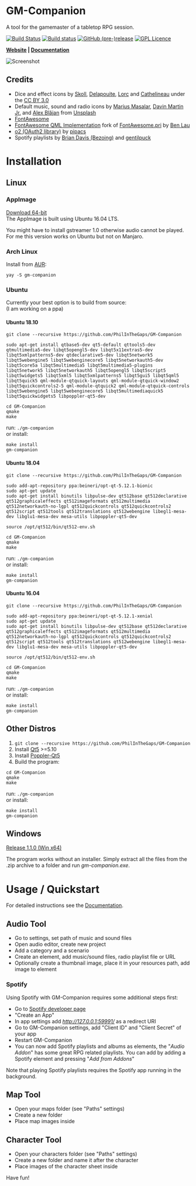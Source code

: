 # GM-Companion

A tool for the gamemaster of a tabletop RPG session.

[![Build Status](https://travis-ci.org/PhilInTheGaps/GM-Companion.svg?branch=ui-update)](https://travis-ci.org/PhilInTheGaps/GM-Companion)
[![Build status](https://ci.appveyor.com/api/projects/status/8q56pf3cnbtyp6f3?svg=true)](https://ci.appveyor.com/project/PhilInTheGaps/gm-companion)
[![GitHub (pre-)release](https://img.shields.io/github/release/PhilInTheGaps/GM-Companion/all.svg)](https://github.com/PhilInTheGaps/GM-Companion/releases)
[![GPL Licence](https://badges.frapsoft.com/os/gpl/gpl.svg?v=103)](https://opensource.org/licenses/GPL-3.0/)

**[Website](https://gm-companion.github.io/) | [Documentation](https://gm-companion.github.io/documentation.html)**

![Screenshot](https://gm-companion.github.io/assets/images/screenshots/audio-tool-01.png)

## Credits

- Dice and effect icons by [Skoll](http://game-icons.net/), [Delapouite](http://delapouite.com/), [Lorc](http://lorcblog.blogspot.com/) and [Cathelineau](https://game-icons.net/) under the [CC BY 3.0](http://creativecommons.org/licenses/by/3.0/)  
- Default music, sound and radio icons by [Marius Masalar](https://unsplash.com/@marius), [Davin Martin Jr.](https://unsplash.com/@davidmartinjr) and [Alex Blăjan](https://unsplash.com/@alexb) from [Unsplash](https://unsplash.com/)
- [FontAwesome](https://fontawesome.com/)  
- [FontAwesome QML Implementation](https://github.com/PhilInTheGaps/fontawesome.pri) fork of [FontAwesome.pri](https://github.com/benlau/fontawesome.pri) by [Ben Lau](https://github.com/benlau)  
- [o2 (OAuth2 library)](https://github.com/pipacs/o2) by [pipacs](https://github.com/pipacs)  
- Spotify playlists by [Brian Davis (Bezoing)](https://open.spotify.com/user/bezoing?si=acN6RQebQTS2iZEUWDKRKA) and [gentilpuck](https://open.spotify.com/user/gentilpuck?si=nZpk5I8wTBuWdcBrrix_qg)

# Installation

## Linux

### AppImage

[Download 64-bit](https://github.com/PhilInTheGaps/GM-Companion/releases/download/1.1.0/gm-companion-1.1.0_amd64.AppImage)  
The AppImage is built using Ubuntu 16.04 LTS.

You might have to install gstreamer 1.0 otherwise audio cannot be played. For me this version works on Ubuntu but not on Manjaro.

### Arch Linux

Install from [AUR](https://aur.archlinux.org/packages/gm-companion/):

```
yay -S gm-companion
```

### Ubuntu

Currently your best option is to build from source:  
(I am working on a ppa)

#### Ubuntu 18.10

```
git clone --recursive https://github.com/PhilInTheGaps/GM-Companion

sudo apt-get install qtbase5-dev qt5-default qttools5-dev qtmultimedia5-dev libqt5opengl5-dev libqt5x11extras5-dev libqt5xmlpatterns5-dev qtdeclarative5-dev libqt5network5 libqt5webengine5 libqt5webenginecore5 libqt5networkauth5-dev libqt5core5a libqt5multimedia5 libqt5multimedia5-plugins libqt5network5 libqt5networkauth5 libqt5opengl5 libqt5script5 libqt5widgets5 libqt5xml5 libqt5xmlpatterns5 libqt5gui5 libqt5qml5 libqt5quick5 qml-module-qtquick-layouts qml-module-qtquick-window2 libqt5quickcontrols2-5 qml-module-qtquick2 qml-module-qtquick-controls libqt5webengine5 libqt5webenginecore5 libqt5multimediaquick5 libqt5quickwidgets5 libpoppler-qt5-dev

cd GM-Companion
qmake
make
```
run: `./gm-companion`  
or install:
```
make install
gm-companion
```

#### Ubuntu 18.04

```
git clone --recursive https://github.com/PhilInTheGaps/GM-Companion

sudo add-apt-repository ppa:beineri/opt-qt-5.12.1-bionic
sudo apt-get update
sudo apt-get install binutils libpulse-dev qt512base qt512declarative qt512graphicaleffects qt512imageformats qt512multimedia qt512networkauth-no-lgpl qt512quickcontrols qt512quickcontrols2 qt512script qt512tools qt512translations qt512webengine libegl1-mesa-dev libglu1-mesa-dev mesa-utils libpoppler-qt5-dev

source /opt/qt512/bin/qt512-env.sh

cd GM-Companion
qmake
make
```
run: `./gm-companion`  
or install:
```
make install
gm-companion
```

#### Ubuntu 16.04

```
git clone --recursive https://github.com/PhilInTheGaps/GM-Companion

sudo add-apt-repository ppa:beineri/opt-qt-5.12.1-xenial
sudo apt-get update
sudo apt-get install binutils libpulse-dev qt512base qt512declarative qt512graphicaleffects qt512imageformats qt512multimedia qt512networkauth-no-lgpl qt512quickcontrols qt512quickcontrols2 qt512script qt512tools qt512translations qt512webengine libegl1-mesa-dev libglu1-mesa-dev mesa-utils libpoppler-qt5-dev

source /opt/qt512/bin/qt512-env.sh

cd GM-Companion
qmake
make
```
run: `./gm-companion`  
or install:
```
make install
gm-companion
```

## Other Distros

1. `git clone --recursive https://github.com/PhilInTheGaps/GM-Companion`
2. Install [Qt5](https://www.qt.io/) >=5.10  
3. Install [Poppler-Qt5](https://poppler.freedesktop.org/)  
4. Build the program:
```
cd GM-Companion
qmake
make
```
run: `./gm-companion`  
or install:
```
make install
gm-companion
```

## Windows

[Release 1.1.0 (Win x64)](https://github.com/PhilInTheGaps/GM-Companion/releases/download/1.1.0/gm-companion_1.1.0_win64.zip)  

The program works without an installer. Simply extract all the files from the .zip archive to a folder and run _gm-companion.exe_.

# Usage / Quickstart

For detailed instructions see the [Documentation](https://gm-companion.github.io/documentation.html).

## Audio Tool

- Go to settings, set path of music and sound files
- Open audio editor, create new project
- Add a category and a scenario
- Create an element, add music/sound files, radio playlist file or URL
- Optionally create a thumbnail image, place it in your resources path, add image to element

### Spotify

Using Spotify with GM-Companion requires some additional steps first:

- Go to [Spotify developer page](https://developer.spotify.com/dashboard)
- "Create an App"
- In app settings add _http://127.0.0.1:59991/_ as a redirect URI
- Go to GM-Companion settings, add "Client ID" and "Client Secret" of your app
- Restart GM-Companion
- You can now add Spotify playlists and albums as elements, the "_Audio Addon_" has some great RPG related playlists. You can add by adding a Spotify element and pressing "_Add from Addons_"

Note that playing Spotify playlists requires the Spotify app running in the background.

## Map Tool

- Open your maps folder (see "Paths" settings)
- Create a new folder
- Place map images inside

## Character Tool

- Open your characters folder (see "Paths" settings)
- Create a new folder and name it after the character
- Place images of the character sheet inside

Have fun!
